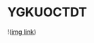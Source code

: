 # YGKUOCTDT
!([img link](https://media.discordapp.net/attachments/1065111225912012801/1228090384345993310/Untitled21_20240411181211.png?ex=662ac74c&is=6618524c&hm=7a7aa301fbb91aabf7a18ce8bdeeba0743424758c0e52dcca59348525e7021ed&=&format=webp&quality=lossless&width=1073&height=671))
